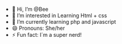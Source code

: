 - 👋 Hi, I’m @Bee
- 👀 I’m interested in Learning Html + css
- 🌱 I’m currently learning php and javascript
- 😄 Pronouns: She/her 
- ⚡ Fun fact: I´m a super nerd!

<!---
BeatrizFlandes/BeatrizFlandes is a ✨ special ✨ repository because its `README.md` (this file) appears on your GitHub profile.
You can click the Preview link to take a look at your changes.
--->
